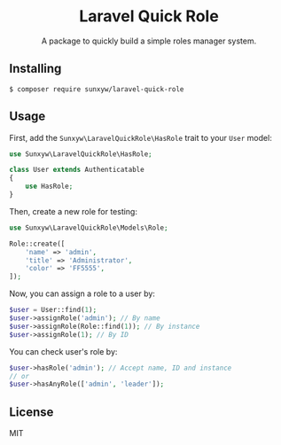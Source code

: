 <h1 align="center"> Laravel Quick Role </h1>

<p align="center"> A package to quickly build a simple roles manager system. </p>

## Installing

```shell
$ composer require sunxyw/laravel-quick-role
```

## Usage

First, add the `Sunxyw\LaravelQuickRole\HasRole` trait to your `User` model:

```php
use Sunxyw\LaravelQuickRole\HasRole;

class User extends Authenticatable
{
    use HasRole;
}
```

Then, create a new role for testing:

```php
use Sunxyw\LaravelQuickRole\Models\Role;

Role::create([
    'name' => 'admin',
    'title' => 'Administrator',
    'color' => 'FF5555',
]);
```

Now, you can assign a role to a user by:

```php
$user = User::find(1);
$user->assignRole('admin'); // By name
$user->assignRole(Role::find(1)); // By instance
$user->assignRole(1); // By ID
```

You can check user's role by:

```php
$user->hasRole('admin'); // Accept name, ID and instance
// or
$user->hasAnyRole(['admin', 'leader']);
```

## License

MIT

